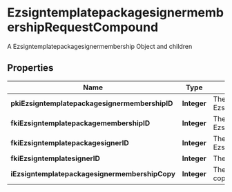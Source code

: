 

# EzsigntemplatepackagesignermembershipRequestCompound

A Ezsigntemplatepackagesignermembership Object and children

## Properties

| Name | Type | Description | Notes |
|------------ | ------------- | ------------- | -------------|
|**pkiEzsigntemplatepackagesignermembershipID** | **Integer** | The unique ID of the Ezsigntemplatepackagesignermembership |  [optional] |
|**fkiEzsigntemplatepackagemembershipID** | **Integer** | The unique ID of the Ezsigntemplatepackagemembership |  |
|**fkiEzsigntemplatepackagesignerID** | **Integer** | The unique ID of the Ezsigntemplatepackagesigner |  |
|**fkiEzsigntemplatesignerID** | **Integer** | The unique ID of the Ezsigntemplatesigner |  |
|**iEzsigntemplatepackagesignermembershipCopy** | **Integer** | The Copy number in case of multiple copies. |  [optional] |



